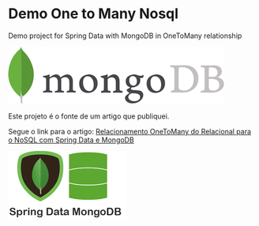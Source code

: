# Demo One to Many Nosql

Demo project for Spring Data with MongoDB in OneToMany relationship

![MongoDB](mongodb.png)


Este projeto é o fonte de um artigo que publiquei.

Segue o link para o artigo: 
[Relacionamento OneToMany do Relacional para o NoSQL com Spring Data e MongoDB](https://medium.com/@fabiano_goes/relacionamento-onetomany-do-relacional-para-o-nosql-com-spring-data-e-mongodb-28fcf419dede)

![Spring Data - MongoDB](spring-mongodb.png)